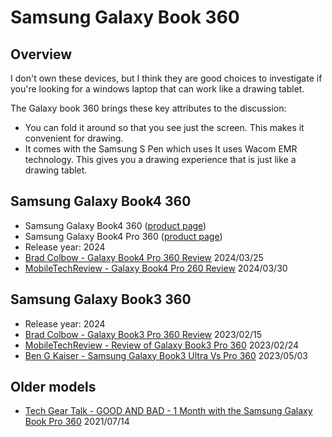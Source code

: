 # Samsung Galaxy Book 360

## Overview

I don't own these devices, but I think they are good  choices to investigate if you're looking for a windows laptop that can work like a drawing tablet.

The Galaxy book 360 brings these key attributes to the discussion:

* You can fold it around so that you see just the screen. This makes it convenient for drawing.
* It comes with the Samsung S Pen which uses It uses Wacom EMR technology. This gives you a drawing experience that is just like a drawing tablet.

## Samsung Galaxy Book4 360 &#x20;

* Samsung Galaxy Book4 360  ([product page](https://www.samsung.com/us/computing/galaxy-books/galaxy-book4-360/))
* Samsung Galaxy Book4 Pro 360  ([product page](https://www.samsung.com/us/computing/galaxy-books/galaxy-book4-pro-360/))
* Release year: 2024
* [Brad Colbow - Galaxy Book4 Pro 360 Review](https://www.youtube.com/watch?v=tRdPA5Xs9uU) 2024/03/25
* [MobileTechReview - Galaxy Book4 Pro 260 Review](https://youtu.be/Y08SraKYW1Y) 2024/03/30 &#x20;

## Samsung Galaxy Book3 360&#x20;

* Release year: 2024
* [Brad Colbow - Galaxy Book3 Pro 360 Review](https://www.youtube.com/watch?v=Z8eXiq218qU) 2023/02/15
* [MobileTechReview - Review of Galaxy Book3 Pro 360](https://www.youtube.com/watch?v=ApzQ5SxtzxI) 2023/02/24
* [Ben G Kaiser - Samsung Galaxy Book3 Ultra Vs Pro 360](https://www.youtube.com/watch?v=lwzSmhHlTuc) 2023/05/03&#x20;

## Older models

* [Tech Gear Talk - GOOD AND BAD - 1 Month with the Samsung Galaxy Book Pro 360](https://www.youtube.com/watch?v=7plU3x-0hFE) 2021/07/14
